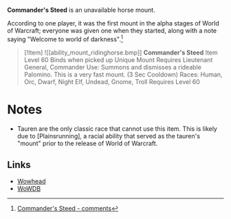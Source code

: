 **Commander's Steed** is an unavailable horse mount.

According to one player, it was the first mount in the alpha stages of World of Warcraft; everyone was given one when they started, along with a note saying "Welcome to world of darkness".[^1] 

> [!Item] ![[ability_mount_ridinghorse.bmp]]
> **Commander's Steed**
> Item Level 60
> Binds when picked up
> Unique
> Mount
> Requires Lieutenant General, Commander
> Use: Summons and dismisses a rideable Palomino. This is a very fast mount. (3 Sec Cooldown)
> Races: Human, Orc, Dwarf, Night Elf, Undead, Gnome, Troll
> Requires Level 60 

# Notes

- Tauren are the only classic race that cannot use this item. This is likely due to [Plainsrunning], a racial ability that served as the tauren's "mount" prior to the release of World of Warcraft.

## Links

- [Wowhead](https://www.wowhead.com/item=16339)
- [WoWDB](https://www.wowdb.com/items/16339)

[^1]: [Commander's Steed - comments](http://www.wowhead.com/?item=16339#comments:id=184947)
